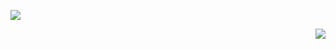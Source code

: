 ![](https://komarev.com/ghpvc/?username=VanessaSwerts&color=006bed)

<img src="https://github-readme-stats.vercel.app/api?username=GiovanniNespoli&show_icons=true&title_color=783c00&text_color=af552e&icon_color=783c00&bg_color=2E3175&cache_seconds=2300" align="right">
